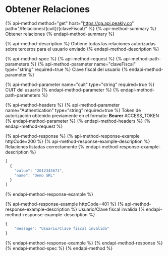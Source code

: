 # Obtener Relaciones

{% api-method method="get" host="https://qa.api.peakly.co" path="/Relaciones/{cuit}/{claveFiscal}" %}
{% api-method-summary %}
Obtener relaciones
{% endapi-method-summary %}

{% api-method-description %}
Obtiene todas las relaciones autorizadas sobre terceros para el usuario enviado
{% endapi-method-description %}

{% api-method-spec %}
{% api-method-request %}
{% api-method-path-parameters %}
{% api-method-parameter name="claveFiscal" type="string" required=true %}
Clave fiscal del usuario
{% endapi-method-parameter %}

{% api-method-parameter name="cuit" type="string" required=true %}
CUIT del usuario
{% endapi-method-parameter %}
{% endapi-method-path-parameters %}

{% api-method-headers %}
{% api-method-parameter name="Authentication" type="string" required=true %}
Token de autorización obtenido previamente en el formato: **Bearer** ACCESS\_TOKEN
{% endapi-method-parameter %}
{% endapi-method-headers %}
{% endapi-method-request %}

{% api-method-response %}
{% api-method-response-example httpCode=200 %}
{% api-method-response-example-description %}
Relaciones listadas correctamente
{% endapi-method-response-example-description %}

```javascript
[
  {
    "value": "2012345671",
    "name": "Demo SRL"
  }
]
```
{% endapi-method-response-example %}

{% api-method-response-example httpCode=401 %}
{% api-method-response-example-description %}
Usuario/Clave fiscal invalida
{% endapi-method-response-example-description %}

```javascript
{
    "message": "Usuario/Clave fiscal invalida"
}
```
{% endapi-method-response-example %}
{% endapi-method-response %}
{% endapi-method-spec %}
{% endapi-method %}



